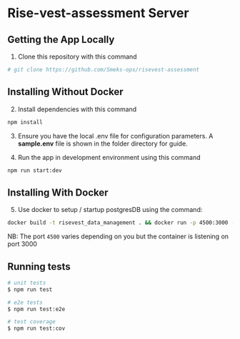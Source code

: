 # Rise-vest-assessment Server
## Getting the App Locally

1. Clone this repository with this command
```bash
# git clone https://github.com/Smeks-ops/risevest-assessment
```

## Installing Without Docker

2. Install dependencies with this command
```bash
npm install
```

3. Ensure you have the local .env file for configuration parameters. A **sample.env** file is shown in the folder directory for guide.

4. Run the app in development environment using this command
```bash
npm run start:dev
```
## Installing With Docker

5. Use docker to setup / startup postgresDB using the command:

```bash
docker build -t risevest_data_management . && docker run -p 4500:3000 -t risevest_data_management
```
NB: The port ```4500``` varies depending on you but the container is listening on port 3000

## Running tests

```bash
# unit tests
$ npm run test

# e2e tests
$ npm run test:e2e

# test coverage
$ npm run test:cov
```
